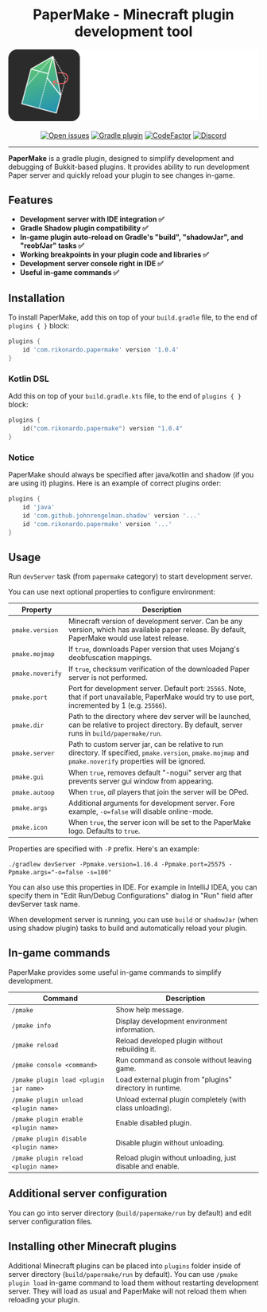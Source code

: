 <div align="center"><h1>PaperMake - Minecraft plugin development tool</h1></div>

<div align="center"><img alt="Logo" src="logo.png"/></div>

<br>

<div align="center">
    <a href="https://github.com/Rikonardo/PaperMake/issues"><img alt="Open issues" src="https://img.shields.io/github/issues-raw/Rikonardo/PaperMake"/></a>
    <a href="https://plugins.gradle.org/plugin/com.rikonardo.papermake"><img alt="Gradle plugin" src="https://img.shields.io/gradle-plugin-portal/v/com.rikonardo.papermake"/></a>
    <a href="https://www.codefactor.io/repository/github/rikonardo/papermake"><img alt="CodeFactor" src="https://www.codefactor.io/repository/github/rikonardo/papermake/badge"/></a>
    <a href="https://discord.gg/zYRTPa3FnQ"><img alt="Discord" src="https://img.shields.io/discord/982967258013896734?color=%237289DA&label=discord&logo=discord&logoColor=%237289DA"></a>
</div>

<hr>

**PaperMake** is a gradle plugin, designed to simplify development and debugging of Bukkit-based plugins. It provides ability to run development Paper server and quickly reload your plugin to see changes in-game.

## Features
- **Development server with IDE integration ✅**
- **Gradle Shadow plugin compatibility ✅**
- **In-game plugin auto-reload on Gradle's "build", "shadowJar", and "reobfJar" tasks ✅**
- **Working breakpoints in your plugin code and libraries ✅**
- **Development server console right in IDE ✅**
- **Useful in-game commands ✅**

## Installation
To install PaperMake, add this on top of your `build.gradle` file, to the end of `plugins { }` block:

```groovy
plugins {
    id 'com.rikonardo.papermake' version '1.0.4'
}
```

### Kotlin DSL
Add this on top of your `build.gradle.kts` file, to the end of `plugins { }` block:

```kotlin
plugins {
    id("com.rikonardo.papermake") version "1.0.4"
}
```

### Notice
PaperMake should always be specified after java/kotlin and shadow (if you are using it) plugins. Here is an example of correct plugins order:

```groovy
plugins {
    id 'java'
    id 'com.github.johnrengelman.shadow' version '...'
    id 'com.rikonardo.papermake' version '...'
}
```

## Usage
Run `devServer` task (from `papermake` category) to start development server.

You can use next optional properties to configure environment:

| Property         | Description                                                                                                                                                 |
|------------------|-------------------------------------------------------------------------------------------------------------------------------------------------------------|
| `pmake.version`  | Minecraft version of development server. Can be any version, which has available paper release. By default, PaperMake would use latest release.             |
| `pmake.mojmap`   | If `true`, downloads Paper version that uses Mojang's deobfuscation mappings.                                                                               |
| `pmake.noverify` | If `true`, checksum verification of the downloaded Paper server is not performed.                                                                           |
| `pmake.port`     | Port for development server. Default port: `25565`. Note, that if port unavailable, PaperMake would try to use port, incremented by 1 (e.g. `25566`).       |
| `pmake.dir`      | Path to the directory where dev server will be launched, can be relative to project directory. By default, server runs in `build/papermake/run`.            |
| `pmake.server`   | Path to custom server jar, can be relative to run directory. If specified, `pmake.version`, `pmake.mojmap` and `pmake.noverify` properties will be ignored. |
| `pmake.gui`      | When `true`, removes default "-nogui" server arg that prevents server gui window from appearing.                                                            |
| `pmake.autoop`   | When `true`, *all* players that join the server will be OPed.                                                                                               |
| `pmake.args`     | Additional arguments for development server. Fore example, `-o=false` will disable online-mode.                                                             |
| `pmake.icon`     | When `true`, the server icon will be set to the PaperMake logo. Defaults to `true`.                                                                         |

Properties are specified with `-P` prefix. Here's an example:
```shell
./gradlew devServer -Ppmake.version=1.16.4 -Ppmake.port=25575 -Ppmake.args="-o=false -s=100"
```

You can also use this properties in IDE. For example in IntelliJ IDEA, you can specify them in "Edit Run/Debug Configurations" dialog in "Run" field after devServer task name.

When development server is running, you can use `build` or `shadowJar` (when using shadow plugin) tasks to build and automatically reload your plugin.

## In-game commands
PaperMake provides some useful in-game commands to simplify development.

| Command                                | Description                                               |
|----------------------------------------|-----------------------------------------------------------|
| `/pmake`                               | Show help message.                                        |
| `/pmake info`                          | Display development environment information.              |
| `/pmake reload`                        | Reload developed plugin without rebuilding it.            |
| `/pmake console <command>`             | Run command as console without leaving game.              |
| `/pmake plugin load <plugin jar name>` | Load external plugin from "plugins" directory in runtime. |
| `/pmake plugin unload <plugin name>`   | Unload external plugin completely (with class unloading). |
| `/pmake plugin enable <plugin name>`   | Enable disabled plugin.                                   |
| `/pmake plugin disable <plugin name>`  | Disable plugin without unloading.                         |
| `/pmake plugin reload <plugin name>`   | Reload plugin without unloading, just disable and enable. |

## Additional server configuration
You can go into server directory (`build/papermake/run` by default) and edit server configuration files.

## Installing other Minecraft plugins
Additional Minecraft plugins can be placed into `plugins` folder inside of server directory (`build/papermake/run` by default). You can use `/pmake plugin load` in-game command to load them without restarting development server. They will load as usual and PaperMake will not reload them when reloading your plugin.
